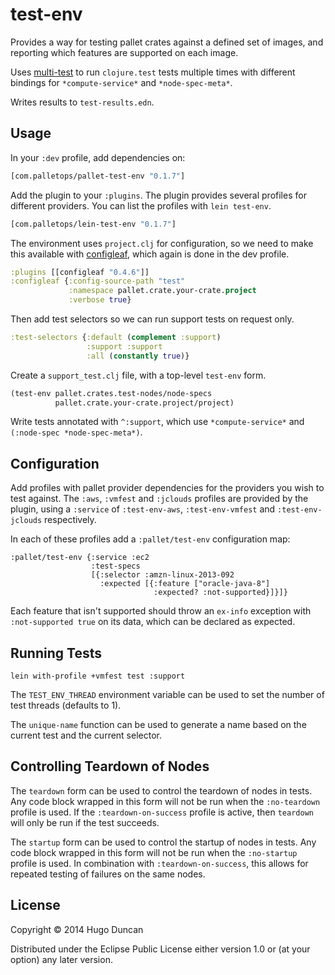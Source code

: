 # test-env

Provides a way for testing pallet crates against a defined set of
images, and reporting which features are supported on each image.

Uses [multi-test][multi-test] to run `clojure.test` tests multiple
times with different bindings for `*compute-service*` and
`*node-spec-meta*`.

Writes results to `test-results.edn`.

## Usage

In your `:dev` profile, add dependencies on:

```clj
[com.palletops/pallet-test-env "0.1.7"]
```

Add the plugin to your `:plugins`.  The plugin provides several
profiles for different providers.  You can list the profiles with
`lein test-env`.

```clj
[com.palletops/lein-test-env "0.1.7"]
```

The environment uses `project.clj` for configuration, so we need to
make this available with [configleaf][configleaf], which again is done
in the dev profile.

```clj
:plugins [[configleaf "0.4.6"]]
:configleaf {:config-source-path "test"
             :namespace pallet.crate.your-crate.project
             :verbose true}
```

Then add test selectors so we can run support tests on request only.

```clj
:test-selectors {:default (complement :support)
                 :support :support
                 :all (constantly true)}
```

Create a `support_test.clj` file, with a top-level `test-env` form.

```clj
(test-env pallet.crates.test-nodes/node-specs
          pallet.crate.your-crate.project/project)
```

Write tests annotated with `^:support`, which use `*compute-service*` and
`(:node-spec *node-spec-meta*)`.

## Configuration

Add profiles with pallet provider dependencies for the providers you
wish to test against. The `:aws`, `:vmfest` and `:jclouds` profiles
are provided by the plugin, using a `:service` of `:test-env-aws`,
`:test-env-vmfest` and `:test-env-jclouds` respectively.

In each of these profiles add a `:pallet/test-env` configuration map:

```
:pallet/test-env {:service :ec2
                  :test-specs
                  [{:selector :amzn-linux-2013-092
                    :expected [{:feature ["oracle-java-8"]
                                :expected? :not-supported}]}]}
```

Each feature that isn't supported should throw an `ex-info` exception
with `:not-supported true` on its data, which can be declared as
expected.


## Running Tests

```
lein with-profile +vmfest test :support
```

The `TEST_ENV_THREAD` environment variable can be used to set the
number of test threads (defaults to 1).

The `unique-name` function can be used to generate a name based on the
current test and the current selector.

## Controlling Teardown of Nodes

The `teardown` form can be used to control the teardown of nodes in
tests.  Any code block wrapped in this form will not be run when the
`:no-teardown` profile is used.  If the `:teardown-on-success` profile
is active, then `teardown` will only be run if the test succeeds.

The `startup` form can be used to control the startup of nodes in
tests.  Any code block wrapped in this form will not be run when the
`:no-startup` profile is used.  In combination with
`:teardown-on-success`, this allows for repeated testing of failures
on the same nodes.

## License

Copyright © 2014 Hugo Duncan

Distributed under the Eclipse Public License either version 1.0 or (at
your option) any later version.

[configleaf]: https://github.com/davidsantiago/configleaf "configleaf"
[multi-test]: https://github.com/palletops/multi-test "multi-test"

